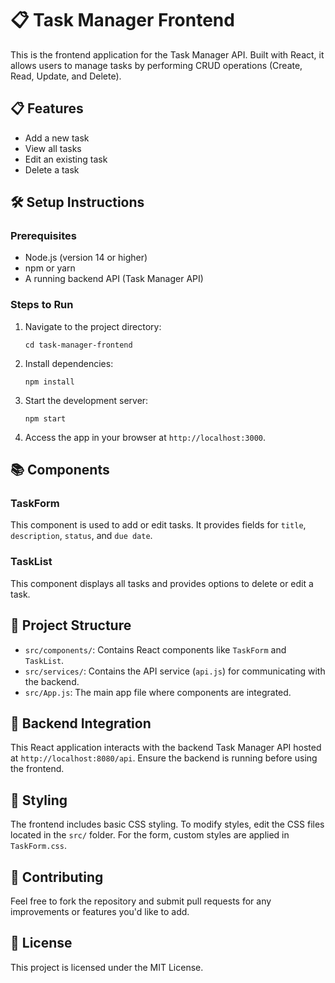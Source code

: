 
<body>

<h1>📋 Task Manager Frontend</h1>
<p>This is the frontend application for the Task Manager API. Built with React, it allows users to manage tasks by performing CRUD operations (Create, Read, Update, and Delete).</p>

<h2>📋 Features</h2>
<ul>
  <li>Add a new task</li>
  <li>View all tasks</li>
  <li>Edit an existing task</li>
  <li>Delete a task</li>
</ul>

<h2>🛠️ Setup Instructions</h2>

<h3>Prerequisites</h3>
<ul>
  <li>Node.js (version 14 or higher)</li>
  <li>npm or yarn</li>
  <li>A running backend API (Task Manager API)</li>
</ul>

<h3>Steps to Run</h3>
<ol>
 
  <li>Navigate to the project directory:
    <pre><code>cd task-manager-frontend</code></pre>
  </li>
  <li>Install dependencies:
    <pre><code>npm install</code></pre>
  </li>
  <li>Start the development server:
    <pre><code>npm start</code></pre>
  </li>
  <li>Access the app in your browser at <code>http://localhost:3000</code>.</li>
</ol>

<h2>📚 Components</h2>

<h3>TaskForm</h3>
<p>This component is used to add or edit tasks. It provides fields for <code>title</code>, <code>description</code>, <code>status</code>, and <code>due date</code>.</p>

<h3>TaskList</h3>
<p>This component displays all tasks and provides options to delete or edit a task.</p>

<h2>📂 Project Structure</h2>
<ul>
  <li><code>src/components/</code>: Contains React components like <code>TaskForm</code> and <code>TaskList</code>.</li>
  <li><code>src/services/</code>: Contains the API service (<code>api.js</code>) for communicating with the backend.</li>
  <li><code>src/App.js</code>: The main app file where components are integrated.</li>
</ul>

<h2>🔗 Backend Integration</h2>
<p>This React application interacts with the backend Task Manager API hosted at <code>http://localhost:8080/api</code>. Ensure the backend is running before using the frontend.</p>

<h2>🎨 Styling</h2>
<p>The frontend includes basic CSS styling. To modify styles, edit the CSS files located in the <code>src/</code> folder. For the form, custom styles are applied in <code>TaskForm.css</code>.</p>

<h2>🤝 Contributing</h2>
<p>Feel free to fork the repository and submit pull requests for any improvements or features you'd like to add.</p>

<h2>📄 License</h2>
<p>This project is licensed under the MIT License.</p>


</body>
</html>
